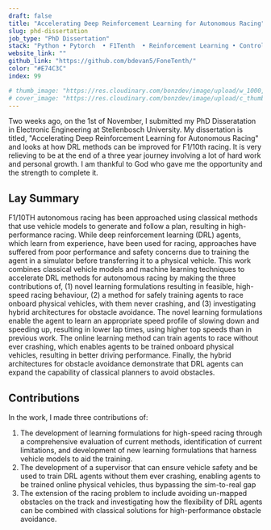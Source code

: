 ```yaml
---
draft: false
title: "Accelerating Deep Reinforcement Learning for Autonomous Racing"
slug: phd-dissertation
job_type: "PhD Dissertation"
stack: "Python • Pytorch  • F1Tenth  • Reinforcement Learning • Control Systems "
website_link: ""
github_link: "https://github.com/bdevan5/FoneTenth/"
color: "#E74C3C"
index: 99

# thumb_image: "https://res.cloudinary.com/bonzdev/image/upload/w_1000,ar_16:9,c_fill,g_auto/v1621922693/mockup_crop/iiw_crop_z7h93m.png"
# cover_image: "https://res.cloudinary.com/bonzdev/image/upload/c_thumb,w_500,g_face/v1622111359/mockup_crop/iiw_crop_z7h93m.png"
---
```



Two weeks ago, on the 1st of November, I submitted my PhD Disseratation in Electronic Engineering at Stellenbosch University. 
My dissertation is titled, "Accelerating Deep Reinforcement Learning for Autonomous Racing" and looks at how DRL methods can be improved for F1/10th racing.
It is very relieving to be at the end of a three year journey involving a lot of hard work and personal growth. 
I am thankful to God who gave me the opportunity and the strength to complete it. 

## Lay Summary

F1/10TH autonomous racing has been approached using classical methods that use vehicle models to generate and follow a plan, resulting in high-performance racing.
While deep reinforcement learning (DRL) agents, which learn from experience, have been used for racing, approaches have suffered from poor performance and safety concerns due to training the agent in a simulator before transferring it to a physical vehicle.
This work combines classical vehicle models and machine learning techniques to accelerate DRL methods for autonomous racing by making the three contributions of, (1) novel learning formulations resulting in feasible, high-speed racing behaviour, (2) a method for safely training agents to race onboard physical vehicles, with them never crashing, and (3) investigating hybrid architectures for obstacle avoidance.
The novel learning formulations enable the agent to learn an appropriate speed profile of slowing down and speeding up, resulting in lower lap times, using higher top speeds than in previous work.
The online learning method can train agents to race without ever crashing, which enables agents to be trained onboard physical vehicles, resulting in better driving performance.
Finally, the hybrid architectures for obstacle avoidance demonstrate that DRL agents can expand the capability of classical planners to avoid obstacles.



## Contributions

In the work, I made three contributions of:
1. The development of learning formulations
for high-speed racing through a comprehensive evaluation of current methods, identification of current limitations, and development of new learning formulations that
harness vehicle models to aid the training.
2. The development of a supervisor that can ensure vehicle
safety and be used to train DRL agents without them ever crashing, enabling agents
to be trained online physical vehicles, thus bypassing the sim-to-real gap
3. The extension of the racing problem to include avoiding
un-mapped obstacles on the track and investigating how the flexibility of DRL agents
can be combined with classical solutions for high-performance obstacle avoidance.











